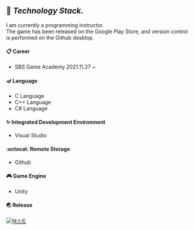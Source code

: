## :bear: ***Technology Stack.***
I am currently a programming instructor. \
The game has been released on the Google Play Store, and version control is performed on the Github desktop.

#### :clipboard: Career
- SBS Game Academy 2021.11.27 ~  

#### :diya_lamp: Language 
- C Language
- C++ Language
- C# Language

#### :sparkles: Integrated Development Environment
- Visual Studio

#### :octocat: Remote Storage
- Github

#### :video_game: Game Engine
- Unity

#### :earth_asia: Release


[![텍스트](https://user-images.githubusercontent.com/82032086/142396242-c6598977-21a8-4555-a0d8-0014dc1bcb05.png)](https://play.google.com/store/apps/details?id=com.Default.SpaceCats)
